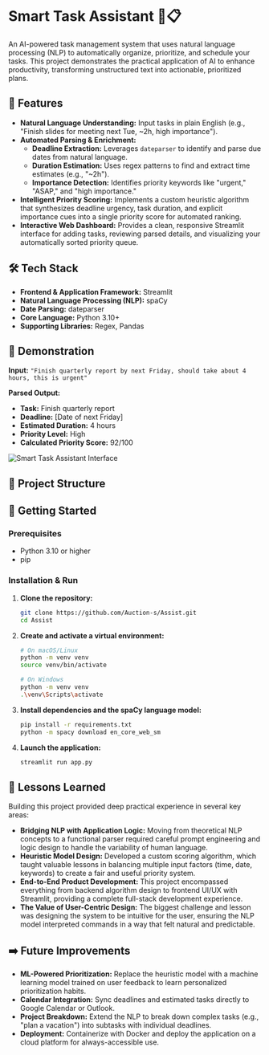 # Smart Task Assistant 🤖📋

An AI-powered task management system that uses natural language processing (NLP) to automatically organize, prioritize, and schedule your tasks. This project demonstrates the practical application of AI to enhance productivity, transforming unstructured text into actionable, prioritized plans.

## 🚀 Features

- **Natural Language Understanding:** Input tasks in plain English (e.g., "Finish slides for meeting next Tue, ~2h, high importance").
- **Automated Parsing & Enrichment:**
  - **Deadline Extraction:** Leverages `dateparser` to identify and parse due dates from natural language.
  - **Duration Estimation:** Uses regex patterns to find and extract time estimates (e.g., "~2h").
  - **Importance Detection:** Identifies priority keywords like "urgent," "ASAP," and "high importance."
- **Intelligent Priority Scoring:** Implements a custom heuristic algorithm that synthesizes deadline urgency, task duration, and explicit importance cues into a single priority score for automated ranking.
- **Interactive Web Dashboard:** Provides a clean, responsive Streamlit interface for adding tasks, reviewing parsed details, and visualizing your automatically sorted priority queue.

## 🛠️ Tech Stack

- **Frontend & Application Framework:** Streamlit
- **Natural Language Processing (NLP):** spaCy
- **Date Parsing:** dateparser
- **Core Language:** Python 3.10+
- **Supporting Libraries:** Regex, Pandas

## 📸 Demonstration

**Input:**
`"Finish quarterly report by next Friday, should take about 4 hours, this is urgent"`

**Parsed Output:**
- **Task:** Finish quarterly report
- **Deadline:** [Date of next Friday]
- **Estimated Duration:** 4 hours
- **Priority Level:** High
- **Calculated Priority Score:** 92/100

![Smart Task Assistant Interface](assets/smart-task-assistant-screenshot.png)

## 📁 Project Structure


## 🚀 Getting Started

### Prerequisites

- Python 3.10 or higher
- pip

### Installation & Run

1.  **Clone the repository:**
    ```bash
    git clone https://github.com/Auction-s/Assist.git
    cd Assist
    ```

2.  **Create and activate a virtual environment:**
    ```bash
    # On macOS/Linux
    python -m venv venv
    source venv/bin/activate

    # On Windows
    python -m venv venv
    .\venv\Scripts\activate
    ```

3.  **Install dependencies and the spaCy language model:**
    ```bash
    pip install -r requirements.txt
    python -m spacy download en_core_web_sm
    ```

4.  **Launch the application:**
    ```bash
    streamlit run app.py
    ```

## 🔬 Lessons Learned

Building this project provided deep practical experience in several key areas:

- **Bridging NLP with Application Logic:** Moving from theoretical NLP concepts to a functional parser required careful prompt engineering and logic design to handle the variability of human language.
- **Heuristic Model Design:** Developed a custom scoring algorithm, which taught valuable lessons in balancing multiple input factors (time, date, keywords) to create a fair and useful priority system.
- **End-to-End Product Development:** This project encompassed everything from backend algorithm design to frontend UI/UX with Streamlit, providing a complete full-stack development experience.
- **The Value of User-Centric Design:** The biggest challenge and lesson was designing the system to be intuitive for the user, ensuring the NLP model interpreted commands in a way that felt natural and predictable.

## ➡️ Future Improvements

- **ML-Powered Prioritization:** Replace the heuristic model with a machine learning model trained on user feedback to learn personalized prioritization habits.
- **Calendar Integration:** Sync deadlines and estimated tasks directly to Google Calendar or Outlook.
- **Project Breakdown:** Extend the NLP to break down complex tasks (e.g., "plan a vacation") into subtasks with individual deadlines.
- **Deployment:** Containerize with Docker and deploy the application on a cloud platform for always-accessible use.
